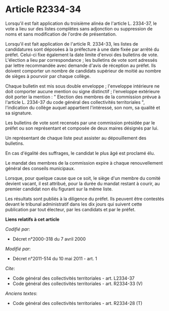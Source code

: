 # Article R2334-34

Lorsqu'il est fait application du troisième alinéa de l'article L. 2334-37, le vote a lieu sur des listes complètes sans
adjonction ou suppression de noms et sans modification de l'ordre de présentation. 

Lorsqu'il est fait application de l'article R. 2334-33, les listes de candidatures sont déposées à la préfecture à une date
fixée par arrêté du préfet. Celui-ci fixe également la date limite d'envoi des bulletins de vote. L'élection a lieu par
correspondance ; les bulletins de vote sont adressés par lettre recommandée avec demande d'avis de réception au préfet. Ils
doivent comporter un nombre de candidats supérieur de moitié au nombre de sièges à pourvoir par chaque collège. 

Chaque bulletin est mis sous double enveloppe ; l'enveloppe intérieure ne doit comporter aucune mention ou signe distinctif ;
l'enveloppe extérieure doit porter la mention : " Election des membres de la commission prévue à l'article L. 2334-37 du code
général des collectivités territoriales ", l'indication du collège auquel appartient l'intéressé, son nom, sa qualité et sa
signature. 

Les bulletins de vote sont recensés par une commission présidée par le préfet ou son représentant et composée de deux maires
désignés par lui. 

Un représentant de chaque liste peut assister au dépouillement des bulletins. 

En cas d'égalité des suffrages, le candidat le plus âgé est proclamé élu. 

Le mandat des membres de la commission expire à chaque renouvellement général des conseils municipaux. 

Lorsque, pour quelque cause que ce soit, le siège d'un membre du comité devient vacant, il est attribué, pour la durée du
mandat restant à courir, au premier candidat non élu figurant sur la même liste. 

Les résultats sont publiés à la diligence du préfet. Ils peuvent être contestés devant le tribunal administratif dans les dix
jours qui suivent cette publication par tout électeur, par les candidats et par le préfet.

**Liens relatifs à cet article**

_Codifié par_:

  - Décret n°2000-318 du 7 avril 2000

_Modifié par_:

  - Décret n°2011-514 du 10 mai 2011 - art. 1

_Cite_:

  - Code général des collectivités territoriales - art. L2334-37
  - Code général des collectivités territoriales - art. R2334-33 (V)

_Anciens textes_:

  - Code général des collectivités territoriales - art. R2334-28 (T)
